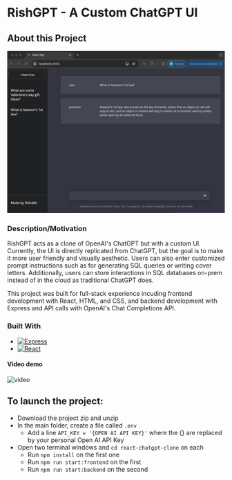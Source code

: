 # RishGPT - A Custom ChatGPT UI

## About this Project
![image](assets/chatclone-demo.png)

### Description/Motivation
RishGPT acts as a clone of OpenAI's ChatGPT but with a custom UI. Currently, the UI is directly replicated from ChatGPT, but the goal is to make it more user friendly and visually aesthetic. Users can also enter customized prompt instructions such as for generating SQL queries or writing cover letters. Additionally, users can store interactions in SQL databases on-prem instead of in the cloud as traditional ChatGPT does.

This project was built for full-stack experience incuding frontend development with React, HTML, and CSS, and backend development with Express and API calls with OpenAI's Chat Completions API.

### Built With
* [![Express][Express.js]][Express-url]
* [![React][React.js]][React-url]


#### Video demo
![video](https://github.com/risharma101/ChatGPT-Clone/assets/52262619/d021fe6b-0591-4630-add8-57eb5efe0229)


## To launch the project:
- Download the project zip and unzip
- In the main folder, create a file called `.env`
  - Add a line `API_KEY = '{OPEN AI API KEY}'` where the {} are replaced by your personal Open AI API Key
- Open two terminal windows and `cd react-chatgpt-clone` on each
  - Run `npm install` on the first one
  - Run `npm run start:frontend` on the first 
  - Run `npm run start:backend` on the second
  




[Express.js]: https://img.shields.io/badge/Express.js-404D59?style=for-the-badge
[Express-url]: https://expressjs.org/
[React.js]: https://img.shields.io/badge/React-20232A?style=for-the-badge&logo=react&logoColor=61DAFB
[React-url]: https://reactjs.org/
